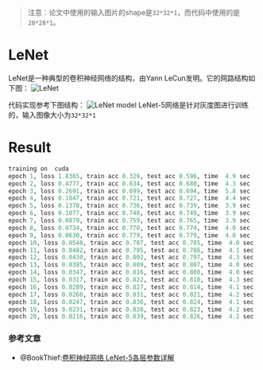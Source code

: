 > 注意：论文中使用的输入图片的shape是`32*32*1`，而代码中使用的是`28*28*1`。
# LeNet
LeNet是一种典型的卷积神经网络的结构，由Yann LeCun发明。它的网路结构如下图：
![LeNet](http://daweiwong.com/2017/03/07/MNIST%20LeNet-5/LeNet-5-structure.png)

代码实现参考下图结构：
![LeNet model](https://ask.qcloudimg.com/http-save/yehe-1881084/f3xo7y48br.png?imageView2/2/w/1620)
LeNet-5网络是针对灰度图进行训练的，输入图像大小为`32*32*1`

# Result
``` python
training on  cuda
epoch 1, loss 1.8365, train acc 0.329, test acc 0.596, time  4.9 sec
epoch 2, loss 0.4777, train acc 0.634, test acc 0.680, time  4.3 sec
epoch 3, loss 0.2691, train acc 0.699, test acc 0.694, time  5.8 sec
epoch 4, loss 0.1847, train acc 0.721, test acc 0.727, time  4.4 sec
epoch 5, loss 0.1378, train acc 0.736, test acc 0.739, time  3.9 sec
epoch 6, loss 0.1077, train acc 0.748, test acc 0.749, time  3.9 sec
epoch 7, loss 0.0879, train acc 0.759, test acc 0.765, time  3.9 sec
epoch 8, loss 0.0734, train acc 0.770, test acc 0.774, time  4.0 sec
epoch 9, loss 0.0630, train acc 0.779, test acc 0.779, time  4.0 sec
epoch 10, loss 0.0548, train acc 0.787, test acc 0.785, time  4.0 sec
epoch 11, loss 0.0482, train acc 0.795, test acc 0.786, time  4.1 sec
epoch 12, loss 0.0430, train acc 0.802, test acc 0.797, time  4.3 sec
epoch 13, loss 0.0385, train acc 0.809, test acc 0.807, time  4.0 sec
epoch 14, loss 0.0347, train acc 0.816, test acc 0.800, time  4.0 sec
epoch 15, loss 0.0317, train acc 0.822, test acc 0.810, time  4.3 sec
epoch 16, loss 0.0289, train acc 0.827, test acc 0.814, time  4.1 sec
epoch 17, loss 0.0268, train acc 0.831, test acc 0.821, time  4.2 sec
epoch 18, loss 0.0247, train acc 0.836, test acc 0.824, time  4.1 sec
epoch 19, loss 0.0231, train acc 0.838, test acc 0.823, time  4.2 sec
epoch 20, loss 0.0216, train acc 0.839, test acc 0.826, time  4.2 sec
```

### 参考文章
- @BookThief:[卷积神经网络 LeNet-5各层参数详解](https://www.jianshu.com/p/ce609f9b5910)
